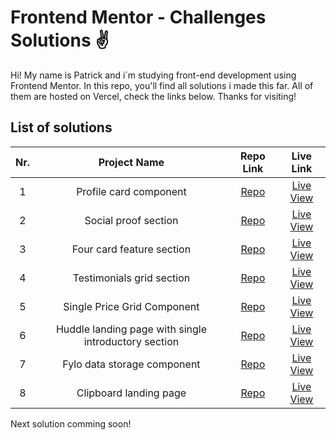 # Frontend Mentor - Challenges Solutions :v:

Hi! My name is Patrick and i´m studying front-end development using Frontend Mentor. In this repo, you'll find
all solutions i made this far. All of them are hosted on Vercel, check the links below. Thanks for visiting!

## List of solutions
| Nr.   | Project Name  | Repo Link  | Live Link |
| :---: |:-------------:| :---------:| :--------:|
| 1 | Profile card component | [Repo](https://github.com/patrickpaiva/frontendmentor_challenges/tree/main/profile-card-component-main) | [Live View](https://profile-card-component-main-ochre.vercel.app/) |
| 2 | Social proof section | [Repo](https://github.com/patrickpaiva/frontendmentor_challenges/tree/main/social-proof-section-master) | [Live View](https://social-proof-section-master-murex-two.vercel.app/) |
| 3 | Four card feature section | [Repo](https://github.com/patrickpaiva/frontendmentor_challenges/tree/main/four-card-feature-section-master) | [Live View](https://four-card-feature-section-master-phi-three.vercel.app/) |
| 4 | Testimonials grid section | [Repo](https://github.com/patrickpaiva/frontendmentor_challenges/tree/main/Testimonials-grid-section) | [Live View](https://testimonials-grid-section-phi-woad.vercel.app/) |
| 5 | Single Price Grid Component | [Repo](https://github.com/patrickpaiva/frontendmentor_challenges/tree/main/single-price-grid-component-master) | [Live View](https://single-price-grid-component-master-woad.vercel.app/) |
| 6 | Huddle landing page with single introductory section | [Repo](https://github.com/patrickpaiva/frontendmentor_challenges/tree/main/huddle-landing-page-with-single-introductory-section-master) | [Live View](https://huddle-landing-page-with-single-introductory-section-master.patrickpaiva.vercel.app/) |
| 7 | Fylo data storage component | [Repo](https://github.com/patrickpaiva/frontendmentor_challenges/tree/main/fylo-data-storage-component-master) | [Live View](https://fylo-data-storage-component-master-pearl.vercel.app/) |
| 8 | Clipboard landing page | [Repo](https://github.com/patrickpaiva/frontendmentor_challenges/tree/main/clipboard-landing-page-master) | [Live View](https://clipboard-landing-page-master-swart.vercel.app/) |

Next solution comming soon!
